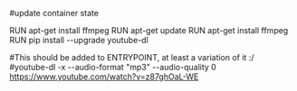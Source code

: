 #update container state

RUN apt-get install ffmpeg
RUN apt-get update
RUN apt-get install ffmpeg
RUN pip install --upgrade youtube-dl

#This should be added to ENTRYPOINT, at least a variation of it :/
#youtube-dl -x --audio-format "mp3" --audio-quality 0 https://www.youtube.com/watch?v=z87ghOaL-WE
